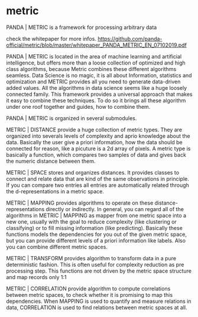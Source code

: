 # metric

PANDA | METRIC is a framework for processing arbitrary data 

check the whitepaper for more infos.
https://github.com/panda-official/metric/blob/master/whitepaper_PANDA_METRIC_EN_07102019.pdf
 
 
PANDA | METRIC is located in the area of machine learning and artificial intelligence, but offers more than a loose collection of optimized and high class algorithms, because Metric combines these different algorithms seamless. 
Data Science is no magic, it is all about Information, statistics and optimization and METRIC provides all you need to generate data-driven added values. All the algorithms in data science seems like a huge loosely connected family. This framework provides a universal approach that makes it easy to combine these techniques. To do so it brings all these algorithm under one roof together and guides, how to combine them.  

PANDA | METRIC is organized in several submodules. 
 
METRIC | DISTANCE provide a huge collection of metric types. They are organized into severals levels of complexity and aprio knowledge about the data. Basically the user give a priori information, how the data should be connected for reason, like a picuture is a 2d array of pixels. A metric type is basically a function, which compares two samples of data and gives back the numeric distance between them.  
 
METRIC | SPACE stores and organizes distances. It provides classes to connect and relate data that are kind of the same observations in principle.  If you can compare two entries all entries are automatically related through the d-representations in a metric space. 
 
METRIC | MAPPING provides algorithms to operate on these distance-representations directly or indirectly. In general, you can regard all of the algorithms in METRIC | MAPPING as mapper from one metric space into a new one, usually with the goal to reduce complexity (like clustering or classifying) or to fill missing information (like predicting). Basically these functions models the dependencies for you out of the given metric space, but you can provide different levels of a priori information like labels. Also you can combine different metric spaces. 
 
METRIC | TRANSFORM provides algorithm to transform data in a pure deterministic fashion. This is often useful for complexity reduction as pre processing step. This functions are not driven by the metric space structure and map records only 1:1
 
METRIC | CORRELATION provide algorithm to compute correlations between metric spaces, to check whether it is promising to map this dependencies. When MAPPING is used to quantify and measure relations in data, CORRELATION is used to find relations between metric spaces at all. 
